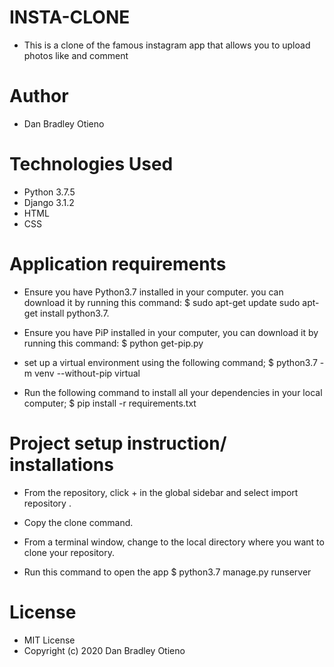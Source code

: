 # INSTA-CLONE
 * This is a clone of the famous instagram app that allows you to upload photos like and comment

# Author 
* Dan Bradley Otieno

# Technologies Used

* Python 3.7.5
* Django 3.1.2
* HTML
* CSS

# Application requirements
* Ensure you have Python3.7 installed in your computer. you can download it by running this command:
 $ sudo apt-get update sudo apt-get install python3.7.

* Ensure you have PiP installed in your computer, you can download it by running this command:
 $ python get-pip.py

* set up a virtual environment using the following command;
 $ python3.7 -m venv --without-pip virtual

* Run the following command to install all your dependencies in your local computer;
 $ pip install -r requirements.txt

# Project setup instruction/ installations

* From the repository, click + in the global sidebar and select import repository .

* Copy the clone command.

* From a terminal window, change to the local directory where you want to clone your repository.

* Run this command to open the app
  $ python3.7 manage.py runserver

# License
* MIT License
* Copyright (c) 2020 Dan Bradley Otieno
